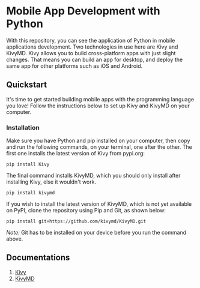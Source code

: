 # Mobile App Development with Python
With this repository, you can see the application of Python in mobile applications development.
Two technologies in use here are Kivy and KivyMD.
Kivy allows you to build cross-platform apps with just slight changes. That means you can build an app for desktop, and deploy the same app for other platforms such as iOS and Android.
## Quickstart
It's time to get started building mobile apps with the programming language you love!
Follow the instructions below to set up Kivy and KivyMD on your computer.
### Installation
Make sure you have Python and pip installed on your computer, then copy and run the following commands, on your terminal, one after the other.
The first one installs the latest version of Kivy from pypi.org:

```pip install Kivy```

The final command installs KivyMD, which you should only install after installing Kivy, else it wouldn't work.

```pip install kivymd```

If you wish to install the latest version of KivyMD, which is not yet available on PyPI, clone the repository using Pip and Git, as shown below:

```pip install git+https://github.com/kivymd/KivyMD.git```

*Note:* Git has to be installed on your device before you run the command above.
## Documentations
1. [Kivy](https://kivy.org/doc/stable/)
2. [KivyMD](https://kivymd.readthedocs.io/)
